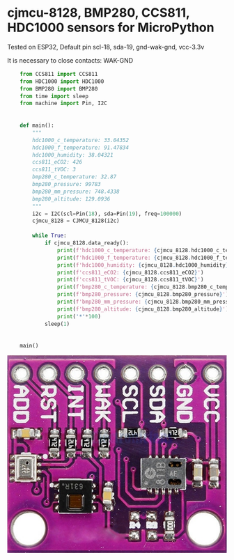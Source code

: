 # cjmcu-8128, BMP280, CCS811, HDC1000 sensors for MicroPython
Tested on ESP32, Default pin scl-18, sda-19, gnd-wak-gnd, vcc-3.3v

It is necessary to close contacts: WAK-GND
```python
    from CCS811 import CCS811
    from HDC1000 import HDC1000
    from BMP280 import BMP280
    from time import sleep
    from machine import Pin, I2C
    
    
    def main():
        """
        hdc1000_c_temperature: 33.04352
        hdc1000_f_temperature: 91.47834
        hdc1000_humidity: 38.04321
        ccs811_eCO2: 426
        ccs811_tVOC: 3
        bmp280_c_temperature: 32.87
        bmp280_pressure: 99783
        bmp280_mm_pressure: 748.4338
        bmp280_altitude: 129.0936 
        """
        i2c = I2C(scl=Pin(18), sda=Pin(19), freq=100000)
        cjmcu_8128 = CJMCU_8128(i2c)

        while True:
            if cjmcu_8128.data_ready():
                print(f'hdc1000_c_temperature: {cjmcu_8128.hdc1000_c_temperature}')
                print(f'hdc1000_f_temperature: {cjmcu_8128.hdc1000_f_temperature}')
                print(f'hdc1000_humidity: {cjmcu_8128.hdc1000_humidity}')
                print(f'ccs811_eCO2: {cjmcu_8128.ccs811_eCO2}')
                print(f'ccs811_tVOC: {cjmcu_8128.ccs811_tVOC}')
                print(f'bmp280_c_temperature: {cjmcu_8128.bmp280_c_temperature}')
                print(f'bmp280_pressure: {cjmcu_8128.bmp280_pressure}')
                print(f'bmp280_mm_pressure: {cjmcu_8128.bmp280_mm_pressure}')
                print(f'bmp280_altitude: {cjmcu_8128.bmp280_altitude}')
                print('*'*100)
            sleep(1)


    main()
 ```
 ![](https://github.com/OrlovSA/cjmcu-8128/blob/main/CCS811-HDC1080-BMP280.jpg)
    
    
    

